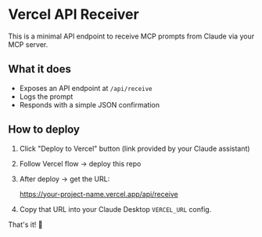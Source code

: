 
# Vercel API Receiver

This is a minimal API endpoint to receive MCP prompts from Claude via your MCP server.

## What it does

- Exposes an API endpoint at `/api/receive`
- Logs the prompt
- Responds with a simple JSON confirmation

## How to deploy

1. Click "Deploy to Vercel" button (link provided by your Claude assistant)
2. Follow Vercel flow → deploy this repo
3. After deploy → get the URL:

    https://your-project-name.vercel.app/api/receive

4. Copy that URL into your Claude Desktop `VERCEL_URL` config.

That's it! 🚀
